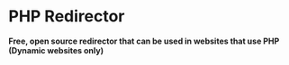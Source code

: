 # PHP Redirector

**Free, open source redirector that can be used in websites that use PHP (Dynamic websites only)**
